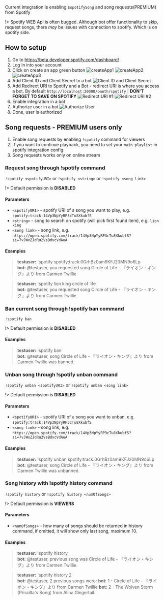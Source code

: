 Current integration is enabling `$spotifySong` and song requests(PREMIUM) from Spotify

!> Spotify WEB Api is often bugged. Although bot offer functionality to skip,
   request songs, there *may* be issues with connection to spotify. Which is on spotify
   side.

## How to setup

1. Go to https://beta.developer.spotify.com/dashboard/
2. Log In into your account
3. Click on create an app green button
   ![createApp1](https://drive.google.com/uc?id=1WbR_RqRETTaie-zZoC2X-AgQYYMM96ly)
   ![createApp2](https://drive.google.com/uc?id=1mDZQPWRnYsgwy24r28_Co412SCyLBsAL)
   ![createApp3](https://drive.google.com/uc?id=1sl2gbLEOKAYHO8zr3toQEByrPbGjhtrw)
4. Add Client ID and Client Secret to a bot
   ![Client ID and Client Secret](https://drive.google.com/uc?id=1Ro3zLLn2BuzD7zACllR9EHKQPvkKcbTR)
5. Add Redirect URI to Spotify and a Bot - redirect URI is where you access a bot.
   By default `http://localhost:20000/oauth/spotify` | **DON'T FORGET TO SAVE ON SPOTIFY**
   ![Redirect URI #1](https://drive.google.com/uc?id=1JZ-z48F1g85hEqWvRZYfg54-QP8tIitl)
   ![Redirect URI #2](https://drive.google.com/uc?id=1-4fzHmhc6Wzc9c0ez8vTEVWe0DcniWWl)
6. Enable integration in a bot
7. Authorize user in a bot
   ![Authorize User](https://drive.google.com/uc?id=1c7O85ZxLfCMdFuUYyn7LzYKtVeA6S_av)
8. Done, user is authorized

## Song requests - PREMIUM users only

1. Enable song requests by enabling `!spotify` command for viewers
2. If you want to continue playback, you need to set your `main playlist` in
   spotify integration config
3. Song requests works only on online stream

### Request song through !spotify command

`!spotify <spotifyURI>` or `!spotify <string>` or `!spotify <song link>`

!> Default permission is **DISABLED**

#### Parameters

- `<spotifyURI>` -  spotify URI of a song you want to play, e.g. `spotify:track:14Vp3NpYyRP3cTu8XkubfS`
- `<string>` - song to search on spotify (will pick first found item), e.g.
  `lion king`
- `<song link>` - song link, e.g.
  `https://open.spotify.com/track/14Vp3NpYyRP3cTu8XkubfS?si=7vJWxZJdRu2VsBdvcVdAuA`

#### Examples

<blockquote>
  <strong>testuser:</strong> !spotify spotify:track:0GrhBz0am9KFJ20MN9o6Lp <br>
  <strong>bot:</strong> @testuser, you requested song
  Circle of Life - 『ライオン・キング』より from Carmen Twillie
</blockquote>

<blockquote>
  <strong>testuser:</strong> !spotify lion king circle of life <br>
  <strong>bot:</strong> @testuser, you requested song
  Circle of Life - 『ライオン・キング』より from Carmen Twillie
</blockquote>

### Ban current song through !spotify ban command

`!spotify ban`

!> Default permission is **DISABLED**

#### Examples

<blockquote>
  <strong>testuser:</strong> !spotify ban<br>
  <strong>bot:</strong> @testuser, song
  Circle of Life - 『ライオン・キング』より from Carmen Twillie was banned.
</blockquote>

### Unban song through !spotify unban command

`!spotify unban <spotifyURI>` or `!spotify unban <song link>`

!> Default permission is **DISABLED**

#### Parameters

- `<spotifyURI>` -  spotify URI of a song you want to unban, e.g. `spotify:track:14Vp3NpYyRP3cTu8XkubfS`
- `<song link>` - song link, e.g.
  `https://open.spotify.com/track/14Vp3NpYyRP3cTu8XkubfS?si=7vJWxZJdRu2VsBdvcVdAuA`

#### Examples

<blockquote>
  <strong>testuser:</strong> !spotify unban spotify:track:0GrhBz0am9KFJ20MN9o6Lp<br>
  <strong>bot:</strong> @testuser, song
  Circle of Life - 『ライオン・キング』より from Carmen Twillie was unbanned.
</blockquote>

### Song history with !spotify history command

`!spotify history` or `!spotify history <numOfSongs>`

!> Default permission is **VIEWERS**

#### Parameters

- `<numOfSongs>` - how many of songs should be returned in history command, if
  omitted, it will show only last song, maximum 10.

#### Examples

<blockquote>
  <strong>testuser:</strong> !spotify history<br>
  <strong>bot:</strong> @testuser, previous song was
  Circle of Life - 『ライオン・キング』より from Carmen Twillie.
</blockquote>


<blockquote>
  <strong>testuser:</strong> !spotify history 2<br>
  <strong>bot:</strong> @testuser, 2 previous songs were:
  <strong>bot:</strong> 1 - Circle of Life - 『ライオン・キング』より from Carmen Twillie
  <strong>bot:</strong> 2 - The Wolven Storm (Priscilla's Song) from Alina Gingertail.
</blockquote>
